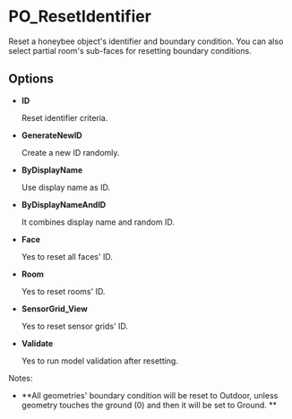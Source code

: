 # PO_ResetIdentifier

Reset a honeybee object&apos;s identifier and boundary condition. You can also select partial room&apos;s sub-faces for resetting boundary conditions.

## Options

* **ID**

  Reset identifier criteria.

* **GenerateNewID**

  Create a new ID randomly.

* **ByDisplayName**

  Use display name as ID.

* **ByDisplayNameAndID**

  It combines display name and random ID.

* **Face**

  Yes to reset all faces&apos; ID.

* **Room**

  Yes to reset rooms&apos; ID.

* **SensorGrid_View**

  Yes to reset sensor grids&apos; ID.

* **Validate**

  Yes to run model validation after resetting.

Notes:

* **All geometries&apos; boundary condition will be reset to Outdoor, unless geometry touches the ground (0) and then it will be set to Ground.
**

  

